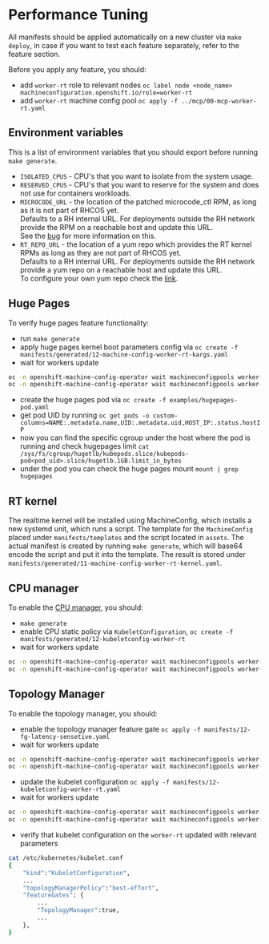 # Performance Tuning

All manifests should be applied automatically on a new cluster via `make deploy`, in case if you want to test each feature separately, refer to the feature section.

Before you apply any feature, you should:

- add `worker-rt` role to relevant nodes `oc label node <node_name> machineconfiguration.openshift.io/role=worker-rt`
- add `worker-rt` machine config pool `oc apply -f ../mcp/00-mcp-worker-rt.yaml`

## Environment variables

This is a list of environment variables that you should export before running `make generate`.

- `ISOLATED_CPUS` - CPU's that you want to isolate from the system usage.
- `RESERVED_CPUS` - CPU's that you want to reserve for the system and does not use for containers workloads.
- `MICROCODE_URL` - the location of the patched microcode_ctl RPM, as long as it is not part of RHCOS yet.  
  Defaults to a RH internal URL. For deployments outside the RH network provide the RPM on a reachable host and
  update this URL.  
  See the [bug](https://bugzilla.redhat.com/show_bug.cgi?id=1766178) for more information on this.
- `RT_REPO_URL` - the location of a yum repo which provides the RT kernel RPMs as long as they are not part of RHCOS yet.  
  Defaults to a RH internal URL. For deployments outside the RH network provide a yum repo on a reachable host
  and update this URL.  
  To configure your own yum repo check the [link](https://access.redhat.com/solutions/3176811).

## Huge Pages

To verify huge pages feature functionality:

- run `make generate`
- apply huge pages kernel boot parameters config via `oc create -f manifests/generated/12-machine-config-worker-rt-kargs.yaml`
- wait for workers update

```bash
oc -n openshift-machine-config-operator wait machineconfigpools worker-rt --for condition=Updating --timeout=1800s
oc -n openshift-machine-config-operator wait machineconfigpools worker-rt --for condition=Updated --timeout=1800s
```

- create the huge pages pod via `oc create -f examples/hugepages-pod.yaml`
- get pod UID by running `oc get pods -o custom-columns=NAME:.metadata.name,UID:.metadata.uid,HOST_IP:.status.hostIP`
- now you can find the specific cgroup under the host where the pod is running and check hugepages limit `cat /sys/fs/cgroup/hugetlb/kubepods.slice/kubepods-pod<pod_uid>.slice/hugetlb.1GB.limit_in_bytes`
- under the pod you can check the huge pages mount `mount | grep hugepages`

## RT kernel

The realtime kernel will be installed using MachineConfig, which installs a new systemd unit, which runs a script.
The template for the `MachineConfig` placed under `manifests/templates` and the script located in `assets`. The actual manifest is created by running `make generate`,
which will base64 encode the script and put it into the template. The result is stored under `manifests/generated/11-machine-config-worker-rt-kernel.yaml`.

## CPU manager

To enable the [CPU manager](https://docs.openshift.com/container-platform/4.2/scalability_and_performance/using-cpu-manager.html), you should:

- `make generate`
- enable CPU static policy via `KubeletConfiguration`, `oc create -f manifests/generated/12-kubeletconfig-worker-rt`
- wait for workers update

```bash
oc -n openshift-machine-config-operator wait machineconfigpools worker-rt --for condition=Updating --timeout=1800s
oc -n openshift-machine-config-operator wait machineconfigpools worker-rt --for condition=Updated --timeout=1800s
```

## Topology Manager

To enable the topology manager, you should:

- enable the topology manager feature gate `oc apply -f manifests/12-fg-latency-sensetive.yaml`
- wait for workers update

```bash
oc -n openshift-machine-config-operator wait machineconfigpools worker-rt --for condition=Updating --timeout=1800s
oc -n openshift-machine-config-operator wait machineconfigpools worker-rt --for condition=Updated --timeout=1800s
```

- update the kubelet configuration `oc apply -f manifests/12-kubeletconfig-worker-rt.yaml`
- wait for workers update

```bash
oc -n openshift-machine-config-operator wait machineconfigpools worker-rt --for condition=Updating --timeout=1800s
oc -n openshift-machine-config-operator wait machineconfigpools worker-rt --for condition=Updated --timeout=1800s
```

- verify that kubelet configuration on the `worker-rt` updated with relevant parameters

```bash
cat /etc/kubernetes/kubelet.conf
{
    "kind":"KubeletConfiguration",
    ...
    "topologyManagerPolicy":"best-effort",
    "featureGates": {
        ...
        "TopologyManager":true,
        ...
    },
}
```
